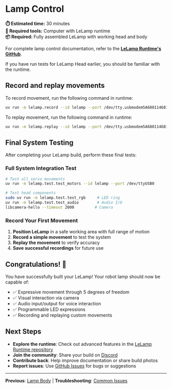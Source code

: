 # Lamp Control

**⏱️ Estimated time:** 30 minutes  
**🔧 Required tools:** Computer with LeLamp runtime  
**📦 Required:** Fully assembled LeLamp with working head and body

For complete lamp control documentation, refer to the [**LeLamp Runtime's GitHub**](https://github.com/humancomputerlab/lelamp_runtime).

If you have run tests for LeLamp Head earlier, you should be familiar with the runtime.

## Record and replay movements

To record movement, run the following command in runtime:

```bash
uv run -m lelamp.record --id lelamp --port /dev/tty.usbmodem5A680114681 --name rotation
```

To replay movement, run the following command in runtime:

```bash
uv run -m lelamp.replay --id lelamp --port /dev/tty.usbmodem5A680114681 --csv rotation_lelamp_1755265797.csv
```

## Final System Testing

After completing your LeLamp build, perform these final tests:

### Full System Integration Test
```bash
# Test all servo movements
uv run -m lelamp.test.test_motors --id lelamp --port /dev/ttyUSB0

# Test head components
sudo uv run -m lelamp.test.test_rgb     # LED ring
uv run -m lelamp.test.test_audio        # Audio I/O
libcamera-hello --timeout 2000         # Camera
```

### Record Your First Movement
1. **Position LeLamp** in a safe working area with full range of motion
2. **Record a simple movement** to test the system
3. **Replay the movement** to verify accuracy
4. **Save successful recordings** for future use

## Congratulations! 🎉

You have successfully built your LeLamp! Your robot lamp should now be capable of:
- ✅ Expressive movement through 5 degrees of freedom
- ✅ Visual interaction via camera
- ✅ Audio input/output for voice interaction
- ✅ Programmable LED expressions
- ✅ Recording and replaying custom movements

## Next Steps

- **Explore the runtime**: Check out advanced features in the [LeLamp Runtime repository](https://github.com/humancomputerlab/lelamp_runtime)
- **Join the community**: Share your build on [Discord](https://discord.gg/4hmNW3Ep)
- **Contribute back**: Help improve documentation or share build photos
- **Report issues**: Use [GitHub Issues](https://github.com/humancomputerlab/le_lamp/issues) for bugs or suggestions

---

**Previous**: [Lamp Body](./4.%20Lamp%20Body.md) | **Troubleshooting**: [Common Issues](./6.%20Troubleshooting.md)
